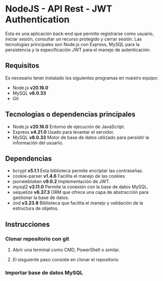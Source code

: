 # NodeJS - API Rest - JWT Authentication

Esta es una aplicación back-end que permite registrarse como usuario, iniciar sesión, consultar un recurso protegido y cerrar sesión. Las tecnologías principales son Node.js con Express, MySQL para la persistencia y la especificación JWT para el manejo de autenticación.

## Requisitos

Es necesario tener instalado los siguientes programas en nuestro equipo:

- Node.js **v20.16.0**
- MySQL **v8.0.33**
- Git

## Tecnologías o dependencias principales

- Node.js **v20.16.0** Entorno de ejecución de JavaScript.
- Express **v4.21.0** Usado para levantar el servidor.
- MySQL **v8.0.33** Motor de base de datos utilizado para persistir la información del usuario.

## Dependencias

- bcrypt **v5.1.1** Esta biblioteca permite encriptar las contraseñas.
- cookie-parser **v1.4.6** Facilita el manejo de las cookies
- jsonwebtoken **v9.0.2** Implementación de JWT.
- mysql2 **v3.11.0** Permite la conexión con la base de datos MySQL.
- sequelize **v6.37.3** ORM que ofrece una capa de abstracción para gestionar la base de datos.
- zod **v3.23.8** Biblioteca que facilita el manejo y validación de la estructura de objetos.

## Instrucciones

### Clonar repositorio con git

1. Abrir una terminal como CMD, PowerShell o similar.

2. El sisguiente paso consiste en clonar el repositorio

### Importar base de datos MySQL
